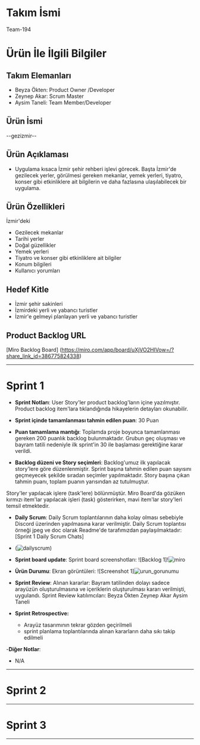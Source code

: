 # **Takım İsmi**

Team-194

# Ürün İle İlgili Bilgiler

## Takım Elemanları

- Beyza Ökten:  Product Owner /Developer
- Zeynep Akar:  Scrum Master
- Aysim Taneli: Team Member/Developer

## Ürün İsmi

--gezizmir--

## Ürün Açıklaması

- Uygulama kısaca İzmir şehir rehberi işlevi görecek. Başta İzmir'de gezilecek yerler, görülmesi gereken mekanlar, yemek yerleri, tiyatro, konser gibi etkinliklere ait bilgilerin ve daha fazlasına ulaşılabilecek bir uygulama.

## Ürün Özellikleri

İzmir'deki
- Gezilecek mekanlar
- Tarihi yerler
- Doğal güzellikler
- Yemek yerleri
- Tiyatro ve konser gibi etkinliklere ait bilgiler
- Konum bilgileri
- Kullanıcı yorumları


## Hedef Kitle

- İzmir şehir sakinleri
- İzmirdeki yerli ve yabancı turistler
- İzmir'e gelmeyi planlayan yerli ve yabancı turistler

## Product Backlog URL

[Miro Backlog Board] (https://miro.com/app/board/uXjVO2HIVow=/?share_link_id=386775824338)

---

# Sprint 1

- **Sprint Notları**: User Story'ler product backlog'ların içine yazılmıştır. Product backlog item'lara tıklandığında hikayelerin detayları okunabilir.

- **Sprint içinde tamamlanması tahmin edilen puan**: 30 Puan

- **Puan tamamlama mantığı**: Toplamda proje boyunca tamamlanması gereken 200 puanlık backlog bulunmaktadır. Grubun geç oluşması ve bayram tatili nedeniyle ilk sprint'in 30 ile başlaması gerektiğine karar verildi.

- **Backlog düzeni ve Story seçimleri**: Backlog'umuz ilk yapılacak story'lere göre düzenlenmiştir. Sprint başına tahmin edilen puan sayısını geçmeyecek şekilde sıradan seçimler yapılmaktadır. Story başına çıkan tahmin puanı, toplam puanın yarısından az tutulmuştur. 

Story'ler yapılacak işlere (task'lere) bölünmüştür. Miro Board'da gözüken kırmızı item'lar yapılacak işleri (task) gösterirken, mavi item'lar story'leri temsil etmektedir.


- **Daily Scrum**: Daily Scrum toplantılarının daha kolay olması sebebiyle Discord üzerinden yapılmasına karar verilmiştir. Daily Scrum toplantısı örneği jpeg ve doc olarak Readme'de tarafımızdan paylaşılmaktadır: [Sprint 1 Daily Scrum Chats]
- (![dailyscrum](https://user-images.githubusercontent.com/104415392/167464573-28819376-585f-4daa-95b7-54097a3feead.png))

- **Sprint board update**: Sprint board screenshotları: 
![Backlog 1]!![miro](https://user-images.githubusercontent.com/104415392/167486962-67419318-6cbf-4e1f-94a8-65f1279ab7f7.PNG)

- **Ürün Durumu**: Ekran görüntüleri:
  ![Screenshot 1]![urun_gorunumu](https://user-images.githubusercontent.com/104415392/167465584-5188f3af-a8db-4e58-8ed1-45b2273eee55.jpeg)
 

- **Sprint Review**: 
Alınan kararlar: Bayram tatilinden dolayı sadece arayüzün oluşturulmasına ve içeriklerin oluşturulması kararı verilmişti, uygulandı. 
Sprint Review katılımcıları: 
Beyza Ökten
Zeynep Akar
Aysim Taneli

- **Sprint Retrospective:**
  - Arayüz tasarımının tekrar gözden geçirilmeli
  - sprint planlama toplantılarında alınan kararların daha sıkı takip edilmeli
   

-**Diğer Notlar**:
- N/A

---

# Sprint 2


---

# Sprint 3

---
